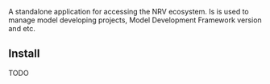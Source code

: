 <p>
  A standalone application for accessing the NRV ecosystem. Is is used to manage model developing projects, Model Development Framework version and etc.
</p>

## Install

TODO
